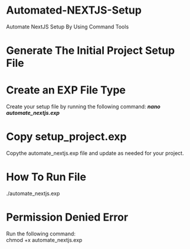 # Automated-NEXTJS-Setup
Automate NextJS Setup By Using Command Tools 

# Generate The Initial Project Setup File 
# Create an EXP File Type
Create your setup file by running the following command: 
<b><i>nano automate_nextjs.exp</i></b> 

# Copy setup_project.exp
Copythe automate_nextjs.exp file and update as needed for your project.

# How To Run File
./automate_nextjs.exp

# Permission Denied Error
Run the following command: <br>
chmod +x automate_nextjs.exp
